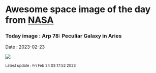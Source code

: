 
# Awesome space image of the day from [NASA](https://api.nasa.gov/)

### Today image : Arp 78: Peculiar Galaxy in Aries
Date : 2023-02-23

![](https://apod.nasa.gov/apod/image/2302/NGC772-L2bh-RGB-19-8aT-cC1024.jpg)

<small>Latest update : Fri Feb 24 03:17:52 2023</small>
        